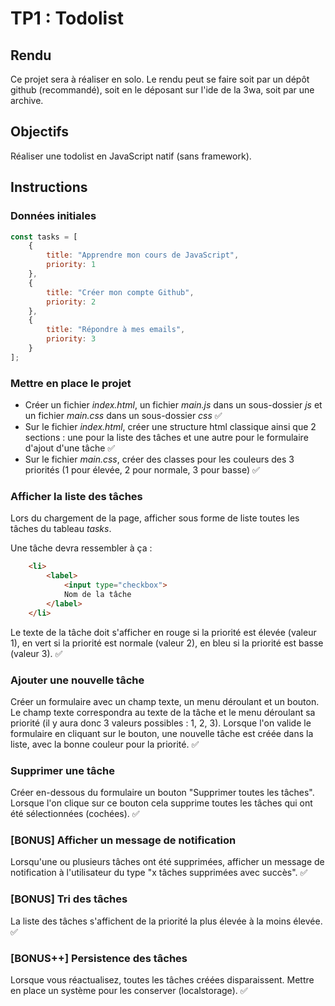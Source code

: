 # TP1 : Todolist

## Rendu

Ce projet sera à réaliser en solo. Le rendu peut se faire soit par un dépôt github (recommandé), soit en le déposant sur l'ide de la 3wa, soit par une archive.

## Objectifs

Réaliser une todolist en JavaScript natif (sans framework).

## Instructions

### Données initiales

```javascript
const tasks = [
    {
        title: "Apprendre mon cours de JavaScript",
        priority: 1
    },
    {
        title: "Créer mon compte Github",
        priority: 2
    },
    {
        title: "Répondre à mes emails",
        priority: 3
    }
];
```

### Mettre en place le projet

* Créer un fichier *index.html*, un fichier *main.js* dans un sous-dossier *js* et un fichier *main.css* dans un sous-dossier *css* ✅
* Sur le fichier *index.html*, créer une structure html classique ainsi que 2 sections : une pour la liste des tâches et une autre pour le formulaire d'ajout d'une tâche ✅
* Sur le fichier *main.css*, créer des classes pour les couleurs des 3 priorités (1 pour élevée, 2 pour normale, 3 pour basse) ✅

### Afficher la liste des tâches

Lors du chargement de la page, afficher sous forme de liste toutes les tâches  du tableau *tasks*.

Une tâche devra ressembler à ça :
```html
    <li>
        <label>
            <input type="checkbox">
            Nom de la tâche
        </label>
    </li>
```

Le texte de la tâche doit s'afficher en rouge si la priorité est élevée (valeur 1), en vert si la priorité est normale (valeur 2), en bleu si la priorité est basse (valeur 3). ✅

### Ajouter une nouvelle tâche

Créer un formulaire avec un champ texte, un menu déroulant et un bouton. Le champ texte correspondra au texte de la tâche et le menu déroulant sa priorité (il y aura donc 3 valeurs possibles : 1, 2, 3). Lorsque l'on valide le formulaire en cliquant sur le bouton, une nouvelle tâche est créée dans la liste, avec la bonne couleur pour la priorité. ✅

### Supprimer une tâche

Créer en-dessous du formulaire un bouton "Supprimer toutes les tâches". Lorsque l'on clique sur ce bouton cela supprime toutes les tâches qui ont été sélectionnées (cochées). ✅

### [BONUS] Afficher un message de notification

Lorsqu'une ou plusieurs tâches ont été supprimées, afficher un message de notification à l'utilisateur du type "x tâches supprimées avec succès". ✅

### [BONUS] Tri des tâches

La liste des tâches s'affichent de la priorité la plus élevée à la moins élevée. ✅

### [BONUS++] Persistence des tâches

Lorsque vous réactualisez, toutes les tâches créées disparaissent. Mettre en place un système pour les conserver (localstorage). ✅